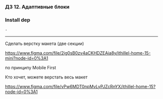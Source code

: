 ### ДЗ 12. Адаптивные блоки

### Install dep

`-`

<hr>

Сделать верстку макета (две секции)

https://www.figma.com/file/2ig0sB0zv4aCKHDZEAia8y/ithillel-home-15-mini?node-id=0%3A1

по принципу Mobile First

Кто хочет, можете верстать весь макет

https://www.figma.com/file/vPw6MDT0npMvLyPJZcRnYX/ithillel-home-15?node-id=0%3A1